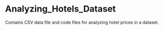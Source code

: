 # Analyzing_Hotels_Dataset

Contains CSV data file and code files for analyzing hotel prices in a dataset.
